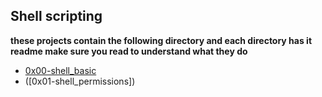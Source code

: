 ## **Shell scripting**

**these projects contain the following directory and each directory has it readme make sure you read to understand what they do**

- [0x00-shell_basic](https://github.com/martcpp/alx-system_engineering-devops/tree/master/0x00-shell_basics)
- ([0x01-shell_permissions])
